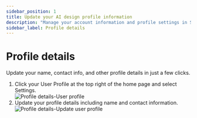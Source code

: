 ```yaml
---
sidebar_position: 1
title: Update your AI design profile information
description: "Manage your account information and profile settings in Sivi."
sidebar_label: Profile details
---
```


# Profile details

Update your name, contact info, and other profile details in just a few clicks.

<ol>
  <li>Click your User Profile at the top right of the home page and select Settings.</li>
  <img src="/img/account-settings/profile-details/1_profile-details_user-profile.png" alt="Profile details-User profile" />
  <li>Update your profile details including name and contact information.</li>
  <img src="/img/account-settings/profile-details/2_profile-details_update-user-profile.png" alt="Profile details-Update user profile" />
</ol>